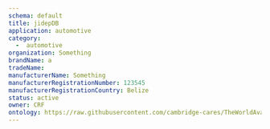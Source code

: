 ```yaml
---
schema: default
title: jidepDB
application: automotive
category:
  -  automotive
organization: Something
brandName: a
tradeName: 
manufacturerName: Something
manufacturerRegistrationNumber: 123545
manufacturerRegistrationCountry: Belize
status: active
owner: CRF
ontology: https://raw.githubusercontent.com/cambridge-cares/TheWorldAvatar/dev-composite-materials-ontology/JPS_Ontology/ontology/ontomatpassport/ontomatpassport.owl
---
```

